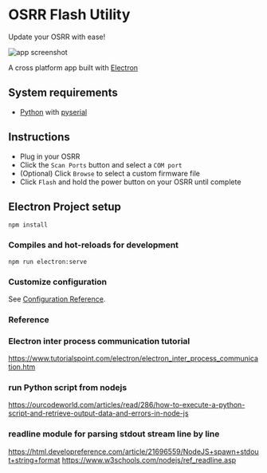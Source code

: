 # OSRR Flash Utility

Update your OSRR with ease!

![app screenshot](https://raw.githubusercontent.com/FreeSK8/OSRR-Flash-Utility/master/src/assets/app-demo.gif)

A cross platform app built with [Electron](https://www.electronjs.org/)

## System requirements
- [Python](https://www.python.org/downloads/) with [pyserial](https://pyserial.readthedocs.io/en/latest/pyserial.html#installation)

## Instructions

* Plug in your OSRR
* Click the `Scan Ports` button and select a `COM port`
* (Optional) Click `Browse` to select a custom firmware file
* Click `Flash` and hold the power button on your OSRR until complete

## Electron Project setup
```
npm install
```

### Compiles and hot-reloads for development
```
npm run electron:serve
```

### Customize configuration
See [Configuration Reference](https://cli.vuejs.org/config/).

### Reference
### Electron inter process communication tutorial
https://www.tutorialspoint.com/electron/electron_inter_process_communication.htm
### run Python script from nodejs
https://ourcodeworld.com/articles/read/286/how-to-execute-a-python-script-and-retrieve-output-data-and-errors-in-node-js
### readline module for parsing stdout stream line by line
https://html.developreference.com/article/21696559/NodeJS+spawn+stdout+string+format
https://www.w3schools.com/nodejs/ref_readline.asp
